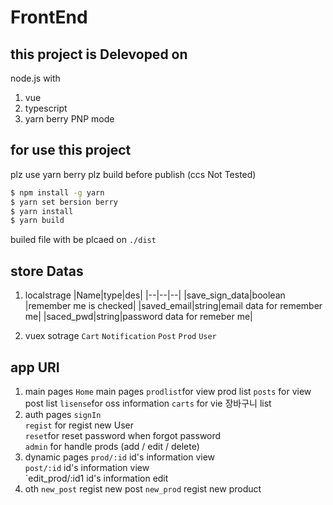 # FrontEnd

## this project is Delevoped on
node.js with
  1. vue
  2. typescript
  3. yarn berry PNP mode

## for use this project
plz use yarn berry
plz build before publish (ccs Not Tested)

```bash
$ npm install -g yarn
$ yarn set bersion berry
$ yarn install
$ yarn build
```
builed file with be plcaed on `./dist`

## store Datas

1. localstrage
|Name|type|des|
|--|--|--|
|save_sign_data|boolean |remember me is checked|
|saved_email|string|email data for remember me|
|saced_pwd|string|password data for remeber me|

2. vuex sotrage
`Cart`
`Notification`
`Post`
`Prod`
`User`

## app URI
1. main pages
`Home` main pages
`prodlist`for view prod list
`posts` for view post list
`lisense`for oss information
`carts`  for vie 장바구니 list
2. auth pages
`signIn`  
`regist` for regist new User  
`reset`for reset password when forgot password  
`admin` for handle prods (add / edit / delete)  
3. dynamic pages
`prod/:id` id's information view  
`post/:id` id's information view  
`edit_prod/:id1 id's information edit  
4. oth
`new_post` regist new post
`new_prod` regist new product  
